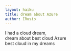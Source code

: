 ```yaml
---
layout: haiku
title: dream about Azure
author: IRusio
---
```


I had a cloud dream, <br>
dream about best cloud Azure <br>
best cloud in my dreams <br>
